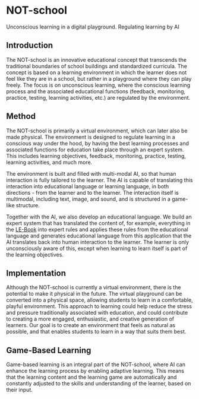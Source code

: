 # NOT-school
Unconscious learning in a digital playground. 
Regulating learning by AI
## Introduction
The NOT-school is an innovative educational concept that transcends the traditional boundaries of school buildings and standardized curricula. The concept is based on a learning environment in which the learner does not feel like they are in a school, but rather in a playground where they can play freely. The focus is on unconscious learning, where the conscious learning process and the associated educational functions (feedback, monitoring, practice, testing, learning activities, etc.) are regulated by the environment.

## Method
The NOT-school is primarily a virtual environment, which can later also be made physical. The environment is designed to regulate learning in a conscious way under the hood, by having the best learning processes and associated functions for education take place through an expert system. This includes learning objectives, feedback, monitoring, practice, testing, learning activities, and much more.

The environment is built and filled with multi-modal AI, so that human interaction is fully tailored to the learner. The AI is capable of translating this interaction into educational language or learning language, in both directions - from the learner and to the learner. The interaction itself is multimodal, including text, image, and sound, and is structured in a game-like structure.

Together with the AI, we also develop an educational language. We build an expert system that has translated the content of, for example, everything in the [LE-Book](https://le-network.nl/) into expert rules and applies these rules from the educational language and generates educational language from this application that the AI translates back into human interaction to the learner. The learner is only unconsciously aware of this, except when learning to learn itself is part of the learning objectives.

## Implementation
Although the NOT-school is currently a virtual environment, there is the potential to make it physical in the future. The virtual playground can be converted into a physical space, allowing students to learn in a comfortable, playful environment. This approach to learning could help reduce the stress and pressure traditionally associated with education, and could contribute to creating a more engaged, enthusiastic, and creative generation of learners. Our goal is to create an environment that feels as natural as possible, and that enables students to learn in a way that suits them best.

## Game-Based Learning
Game-based learning is an integral part of the NOT-school, where AI can enhance the learning process by enabling adaptive learning. This means that the learning content and the learning game are automatically and constantly adjusted to the skills and understanding of the learner, based on their input.
